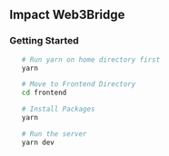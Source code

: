 ## Impact Web3Bridge

### Getting Started

```bash
   # Run yarn on home directory first
   yarn

   # Move to Frontend Directory
   cd frontend

   # Install Packages
   yarn

   # Run the server
   yarn dev
```
